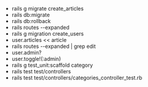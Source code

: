 * rails g migrate create_articles
* rails db:migrate
* rails db:rollback
* rails routes --expanded
* rails g migration create_users
* user.articles << article
* rails routes --expanded | grep edit
* user.admin?
* user.toggle!(:admin)
* rails g test_unit:scaffold category
* rails test test/controllers
* rails test test/controllers/categories_controller_test.rb